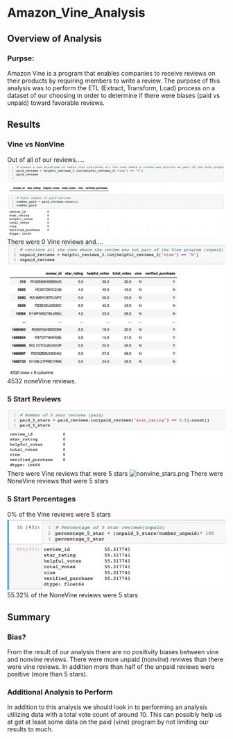# Amazon_Vine_Analysis

## Overview of Analysis 
### Purpse:
Amazon Vine is a program that enables companies to receive reviews on their products by requiring members to write a review. The purpose of this analysis was to perform the ETL (Extract, Transform, Load) process on a dataset of our choosing in order to determine if there were biases (paid vs unpaid) toward favorable reviews. 

## Results 
### Vine vs NonVine 
Out of all of our reviews.....
![part_of_vine.png](https://github.com/Cmarescot/Amazon_Vine_Analysis/blob/main/image_folder/part_of_vine.png)
There were 0 Vine reviews and.... 
![not_part_of_vine.png](https://github.com/Cmarescot/Amazon_Vine_Analysis/blob/main/image_folder/not_part_of_vine.png)
4532 noneVine reviews.

### 5 Start Reviews
![vine_stars.png](https://github.com/Cmarescot/Amazon_Vine_Analysis/blob/main/image_folder/vine_stars.png)
There were Vine reviews that were 5 stars
![nonvine_stars.png](https://github.com/Cmarescot/Amazon_Vine_Analysis/blob/main/image_folder/nonvine_stars.png)
There were NoneVine reviews that were 5 stars 

### 5 Start Percentages 

0% of the Vine reviews were 5 stars 
![nonvine_percentage.png](https://github.com/Cmarescot/Amazon_Vine_Analysis/blob/main/image_folder/nonvine_percentage.png)
55.32% of the NoneVine reviews were 5 stars

## Summary 
### Bias?
From the result of our analysis there are no positivity biases between vine and nonvine reviews. There were more unpaid (nonvine) reviwes than there were vine reviews. In addition more than half of the unpaid reviews were positive (more than 5 stars).
### Additional Analysis to Perform 
In addition to this analysis we should look in to performing an analysis utilizing data with a total vote count of around 10. This can possibly help us at get at least some data on the paid (vine) program by not limiting our results to much.
